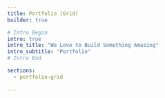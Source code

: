 ```yaml
---
title: Portfolio (Grid)
builder: true

# Intro Begin
intro: true
intro_title: "We Love to Build Something Amazing"
intro_subtitle: "Portfolio"
# Intro End

sections:
  - portfolio-grid
  
---
```

